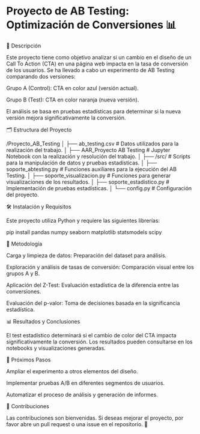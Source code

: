 # Proyecto de AB Testing: Optimización de Conversiones 📊

📖 Descripción

Este proyecto tiene como objetivo analizar si un cambio en el diseño de un Call To Action (CTA) en una página web impacta en la tasa de conversión de los usuarios. Se ha llevado a cabo un experimento de AB Testing comparando dos versiones:

Grupo A (Control): CTA en color azul (versión actual).

Grupo B (Test): CTA en color naranja (nueva versión).

El análisis se basa en pruebas estadísticas para determinar si la nueva versión mejora significativamente la conversión.

🗂️ Estructura del Proyecto

/Proyecto_AB_Testing
│
├── ab_testing.csv                  # Datos utilizados para la realización del trabajo.
│
├── AAR_Proyecto AB Testing         # Jupyter Notebook con la realización y resolución del trabajo.
│
├── /src/                           # Scripts para la manipulación de datos y pruebas estadísticas.
│   ├── soporte_abtesting.py        # Funciones auxiliares para la ejecución del AB Testing.
│   ├── soporte_visualizacion.py    # Funciones para generar visualizaciones de los resultados.
│   ├── soporte_estadistico.py      # Implementación de pruebas estadísticas.
│   └── config.py                   # Configuración del proyecto.


🛠️ Instalación y Requisitos

Este proyecto utiliza Python y requiere las siguientes librerías:

pip install pandas numpy seaborn matplotlib statsmodels scipy

🔬 Metodología

Carga y limpieza de datos: Preparación del dataset para análisis.

Exploración y análisis de tasas de conversión: Comparación visual entre los grupos A y B.

Aplicación del Z-Test: Evaluación estadística de la diferencia entre las conversiones.

Evaluación del p-valor: Toma de decisiones basada en la significancia estadística.

📊 Resultados y Conclusiones

El test estadístico determinará si el cambio de color del CTA impacta significativamente la conversión. Los resultados pueden consultarse en los notebooks y visualizaciones generadas.

🔄 Próximos Pasos

Ampliar el experimento a otros elementos del diseño.

Implementar pruebas A/B en diferentes segmentos de usuarios.

Automatizar el proceso de análisis y generación de informes.

🤝 Contribuciones

Las contribuciones son bienvenidas. Si deseas mejorar el proyecto, por favor abre un pull request o una issue en el repositorio. 🚀
